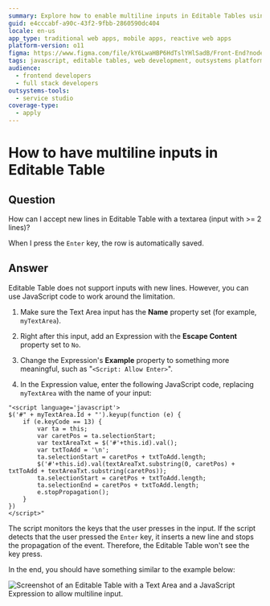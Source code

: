 ```yaml
---
summary: Explore how to enable multiline inputs in Editable Tables using JavaScript in OutSystems 11 (O11).
guid: e4cccabf-a90c-43f2-9fbb-2860590dc404
locale: en-us
app_type: traditional web apps, mobile apps, reactive web apps
platform-version: o11
figma: https://www.figma.com/file/kY6LwaHBP6HdTslYHlSadB/Front-End?node-id=844:51
tags: javascript, editable tables, web development, outsystems platform, ui customization
audience:
  - frontend developers
  - full stack developers
outsystems-tools:
  - service studio
coverage-type:
  - apply
---
```


# How to have multiline inputs in Editable Table

## Question

How can I accept new lines in Editable Table with a textarea (input with >= 2 lines)?

When I press the `Enter` key, the row is automatically saved.

## Answer

Editable Table does not support inputs with new lines. However, you can use JavaScript code to work around the limitation.

1. Make sure the Text Area input has the **Name** property set (for example, `myTextArea`).

1. Right after this input, add an Expression with the **Escape Content** property set to `No`.

1. Change the Expression's **Example** property to something more meaningful, such as "`<Script: Allow Enter>`".

1. In the Expression value, enter the following JavaScript code, replacing `myTextArea` with the name of your input:

```
"<script language='javascript'>  
$('#" + myTextArea.Id + "').keyup(function (e) { 
    if (e.keyCode == 13) {
        var ta = this;  
        var caretPos = ta.selectionStart;   
        var textAreaTxt = $('#'+this.id).val();   
        var txtToAdd = '\n';  
        ta.selectionStart = caretPos + txtToAdd.length;   
        $('#'+this.id).val(textAreaTxt.substring(0, caretPos) + txtToAdd + textAreaTxt.substring(caretPos));
        ta.selectionStart = caretPos + txtToAdd.length;   
        ta.selectionEnd = caretPos + txtToAdd.length;   
        e.stopPropagation();  
    }
})
</script>"  
```

The script monitors the keys that the user presses in the input. If the script detects that the user pressed the `Enter` key, it inserts a new line and stops the propagation of the event. Therefore, the Editable Table won't see the key press.

In the end, you should have something similar to the example below:

![Screenshot of an Editable Table with a Text Area and a JavaScript Expression to allow multiline input.](images/How-to-have-multiline-inputs-in-Editable-Table-0.png "Editable Table with Text Area and JavaScript Expression")
